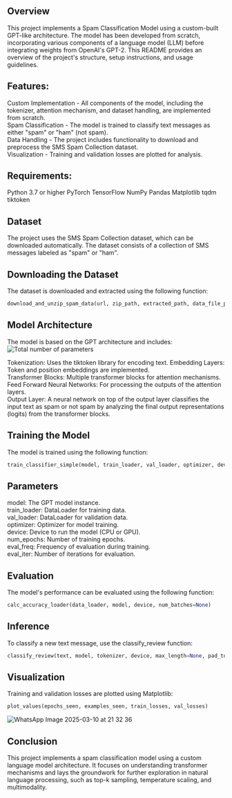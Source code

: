 ## Overview
This project implements a Spam Classification Model using a custom-built GPT-like architecture. 
The model has been developed from scratch, incorporating various components of a language model (LLM) before integrating weights from OpenAI's GPT-2. 
This README provides an overview of the project's structure, setup instructions, and usage guidelines.

## Features:
Custom Implementation - All components of the model, including the tokenizer, attention mechanism, and dataset handling, are implemented from scratch.<br>
Spam Classification - The model is trained to classify text messages as either "spam" or "ham" (not spam).<br>
Data Handling - The project includes functionality to download and preprocess the SMS Spam Collection dataset.<br>
Visualization - Training and validation losses are plotted for analysis.<br>

## Requirements:
Python 3.7 or higher
PyTorch
TensorFlow
NumPy
Pandas
Matplotlib
tqdm
tiktoken

## Dataset
The project uses the SMS Spam Collection dataset, which can be downloaded automatically. 
The dataset consists of a collection of SMS messages labeled as "spam" or "ham".

## Downloading the Dataset
The dataset is downloaded and extracted using the following function:
```python
download_and_unzip_spam_data(url, zip_path, extracted_path, data_file_path)
```

## Model Architecture
The model is based on the GPT architecture and includes:
![Total number of parameters](https://github.com/user-attachments/assets/b19af62b-82c1-434e-9afe-a2cd107f0c04)

Tokenization: Uses the tiktoken library for encoding text.
Embedding Layers: Token and position embeddings are implemented.<br>
Transformer Blocks: Multiple transformer blocks for attention mechanisms.<br>
Feed Forward Neural Networks: For processing the outputs of the attention layers.<br>
Output Layer: A neural network on top of the output layer classifies the input text as spam or not spam by analyzing 
the final output representations (logits) from the transformer blocks.<br>

## Training the Model
The model is trained using the following function:
```python
train_classifier_simple(model, train_loader, val_loader, optimizer, device, num_epochs, eval_freq, eval_iter)
```

## Parameters
model: The GPT model instance.<br>
train_loader: DataLoader for training data.<br>
val_loader: DataLoader for validation data.<br>
optimizer: Optimizer for model training.<br>
device: Device to run the model (CPU or GPU).<br>
num_epochs: Number of training epochs.<br>
eval_freq: Frequency of evaluation during training.<br>
eval_iter: Number of iterations for evaluation.<br>

## Evaluation
The model's performance can be evaluated using the following function:
```python
calc_accuracy_loader(data_loader, model, device, num_batches=None)
```

## Inference
To classify a new text message, use the classify_review function:
```python
classify_review(text, model, tokenizer, device, max_length=None, pad_token_id=50256)
```

## Visualization
Training and validation losses are plotted using Matplotlib:
```python
plot_values(epochs_seen, examples_seen, train_losses, val_losses)
```
![WhatsApp Image 2025-03-10 at 21 32 36](https://github.com/user-attachments/assets/b4637b38-7c0f-4241-b388-8f4a25e85741)


## Conclusion
This project implements a spam classification model using a custom language model architecture. 
It focuses on understanding transformer mechanisms and lays the groundwork for further exploration in 
natural language processing, such as top-k sampling, temperature scaling, and multimodality.
